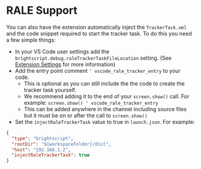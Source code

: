 # RALE Support

You can also have the extension automatically inject the `TrackerTack.xml` and the code snippet required to start the tracker task.
To do this you need a few simple things:

- In your VS Code user settings add the `brightscript.debug.raleTrackerTaskFileLocation` setting. (See [Extension Settings](#Extension-Settings) for more information)
- Add the entry point comment `' vscode_rale_tracker_entry` to your code.
  - This is optional as you can still include the the code to create the tracker task yourself.
  - We recommend adding it to the end of your `screen.show()` call. For example: `screen.show() ' vscode_rale_tracker_entry`
  - This can be added anywhere in the channel including source files but it must be on or after the call to `screen.show()`
- Set the `injectRaleTrackerTask` value to true in `launch.json`. For example:

```json
{
  "type": "brightscript",
  "rootDir": "${workspaceFolder}/dist",
  "host": "192.168.1.2",
  "injectRaleTrackerTask": true
}
```
